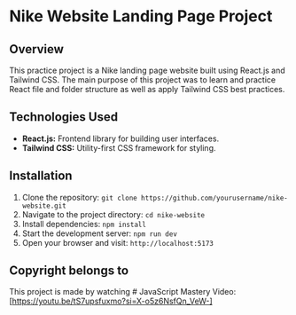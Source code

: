 # Nike Website Landing Page Project

## Overview
This practice project is a Nike landing page website built using React.js and Tailwind CSS. The main purpose of this project was to learn and practice React file and folder structure as well as apply Tailwind CSS best practices.


## Technologies Used
- **React.js:** Frontend library for building user interfaces.
- **Tailwind CSS:** Utility-first CSS framework for styling.


## Installation
1. Clone the repository: `git clone https://github.com/yourusername/nike-website.git`
2. Navigate to the project directory: `cd nike-website`
3. Install dependencies: `npm install`
4. Start the development server: `npm run dev`
5. Open your browser and visit: `http://localhost:5173`


## Copyright belongs to
This project is made by watching # JavaScript Mastery Video: [https://youtu.be/tS7upsfuxmo?si=X-o5z6NsfQn_VeW-]


